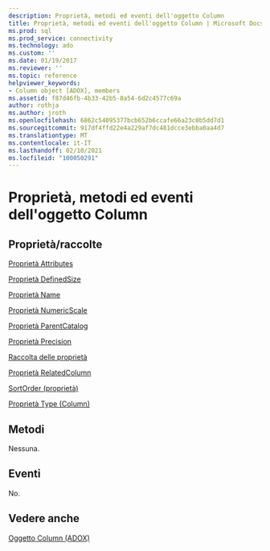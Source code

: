 ```yaml
---
description: Proprietà, metodi ed eventi dell'oggetto Column
title: Proprietà, metodi ed eventi dell'oggetto Column | Microsoft Docs
ms.prod: sql
ms.prod_service: connectivity
ms.technology: ado
ms.custom: ''
ms.date: 01/19/2017
ms.reviewer: ''
ms.topic: reference
helpviewer_keywords:
- Column object [ADOX], members
ms.assetid: f87d46fb-4b33-42b5-8a54-6d2c4577c69a
author: rothja
ms.author: jroth
ms.openlocfilehash: 6862c54095377bcb652b6ccafe66a23c0b5dd7d1
ms.sourcegitcommit: 917df4ffd22e4a229af7dc481dcce3ebba0aa4d7
ms.translationtype: MT
ms.contentlocale: it-IT
ms.lasthandoff: 02/10/2021
ms.locfileid: "100050291"
---
```

# <a name="column-object-properties-methods-and-events"></a>Proprietà, metodi ed eventi dell'oggetto Column
## <a name="propertiescollections"></a>Proprietà/raccolte  
 [Proprietà Attributes](./attributes-property-adox.md)  
  
 [Proprietà DefinedSize](./definedsize-property-adox.md)  
  
 [Proprietà Name](./name-property-adox.md)  
  
 [Proprietà NumericScale](./numericscale-property-adox.md)  
  
 [Proprietà ParentCatalog](./parentcatalog-property-adox.md)  
  
 [Proprietà Precision](./precision-property-adox.md)  
  
 [Raccolta delle proprietà](../ado-api/properties-collection-ado.md)  
  
 [Proprietà RelatedColumn](./relatedcolumn-property-adox.md)  
  
 [SortOrder (proprietà)](./sortorder-property-adox.md)  
  
 [Proprietà Type (Column)](./type-property-column-adox.md)  
  
## <a name="methods"></a>Metodi  
 Nessuna.  
  
## <a name="events"></a>Eventi  
 No.  
  
## <a name="see-also"></a>Vedere anche  
 [Oggetto Column (ADOX)](./column-object-adox.md)
